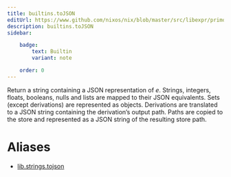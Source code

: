 ```yaml
---
title: builtins.toJSON
editUrl: https://www.github.com/nixos/nix/blob/master/src/libexpr/primops.cc
description: builtins.toJSON
sidebar:

    badge:
        text: Builtin
        variant: note

    order: 0
---
```


Return a string containing a JSON representation of *e*. Strings,
integers, floats, booleans, nulls and lists are mapped to their JSON
equivalents. Sets (except derivations) are represented as objects.
Derivations are translated to a JSON string containing the
derivation’s output path. Paths are copied to the store and
represented as a JSON string of the resulting store path.


# Aliases

- [lib.strings.tojson](/nix-doc-comments/reference/lib/strings/lib-strings-tojson)


